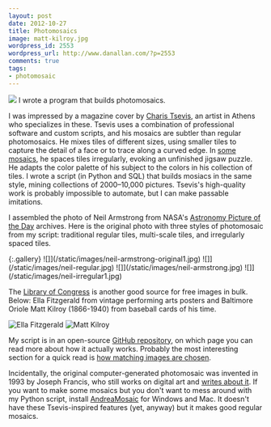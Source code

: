 ```yaml
---
layout: post
date: 2012-10-27
title: Photomosaics
image: matt-kilroy.jpg
wordpress_id: 2553
wordpress_url: http://www.danallan.com/?p=2553
comments: true
tags:
- photomosaic
---
```

![](/static/images/neil-armstrong.jpg)
I wrote a program that builds photomosaics.

I was impressed by a magazine cover by [Charis Tsevis](http://www.flickr.com/photos/tsevis/), an artist in Athens who specializes in these. Tsevis uses a combination of professional software and custom scripts, and his mosaics are subtler than regular photomosaics. He mixes tiles of different sizes, using smaller tiles to capture the detail of a face or to trace along a curved edge. In [some mosaics](http://www.flickr.com/photos/tsevis/7985477322/in/set-72157622661792616), he spaces tiles irregularly, evoking an unfinished jigsaw puzzle. He adapts the color palette of his subject to the colors in his collection of tiles. I wrote a script (in Python and SQL) that builds mosiacs in the same style, mining collections of 2000–10,000 pictures. Tsevis's high-quality work is probably impossible to automate, but I can make passable imitations.

I assembled the photo of Neil Armstrong from NASA's [Astronomy Picture of the Day](http://apod.nasa.gov/apod/) archives. Here is the original photo with three styles of photomosaic from my script: traditional regular tiles, multi-scale tiles, and irregularly spaced tiles.

{:.gallery}
![]](/static/images/neil-armstrong-original1.jpg)
![]](/static/images/neil-regular.jpg)
![]](/static/images/neil-armstrong.jpg)
![]](/static/images/neil-irregular1.jpg)


The [Library of Congress](http://www.loc.gov/pictures/) is another good source for free images in bulk. Below: Ella Fitzgerald from vintage performing arts posters and Baltimore Oriole Matt Kilroy (1866-1940) from baseball cards of his time.

![Ella Fitzgerald](/static/images/ella-fitzgerald.jpg)
![Matt Kilroy](/static/images/matt-kilroy.jpg)

My script is in an open-source [GitHub repository](https://github.com/danielballan/photomosaic/), on which page you can read more about how it actually works. Probably the most interesting section for a quick read is [how matching images are chosen](https://github.com/danielballan/photomosaic/#tile-matching-and-repetition).

Incidentally, the original computer-generated photomosaic was invented in 1993 by Joseph Francis, who still works on digital art and [writes about it](http://www.digitalartform.com/). If you want to make some mosaics but you don't want to mess around with my Python script, install [AndreaMosaic](http://www.andreaplanet.com/andreamosaic/download/) for Windows and Mac. It doesn't have these Tsevis-inspired features (yet, anyway) but it makes good regular mosaics.
